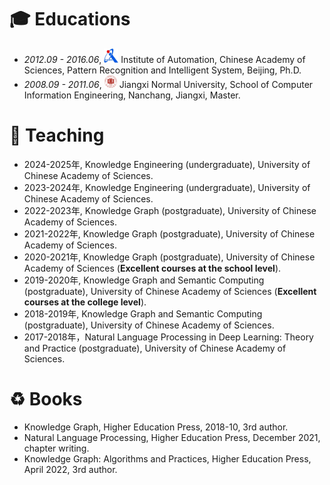
# 🎓 Educations
- *2012.09 - 2016.06*, <a href="https://www.ia.ac.cn/"><img class="svg" src="/images/casia_logo.jpg" width="23pt"></a> Institute of Automation, Chinese Academy of Sciences, Pattern Recognition and Intelligent System, Beijing, Ph.D. 
- *2008.09 - 2011.06*, <a href="https://www.jxnu.edu.cn/"><img class="svg" src="/images/jxnu_logo.png" width="20pt"></a> Jiangxi Normal University, School of Computer Information Engineering, Nanchang, Jiangxi, Master.


# 🌴 Teaching
- 2024-2025年, Knowledge Engineering (undergraduate), University of Chinese Academy of Sciences.
- 2023-2024年, Knowledge Engineering (undergraduate), University of Chinese Academy of Sciences.
- 2022-2023年, Knowledge Graph (postgraduate), University of Chinese Academy of Sciences.
- 2021-2022年, Knowledge Graph (postgraduate), University of Chinese Academy of Sciences.
- 2020-2021年, Knowledge Graph (postgraduate), University of Chinese Academy of Sciences (**Excellent courses at the school level**).
- 2019-2020年, Knowledge Graph and Semantic Computing (postgraduate), University of Chinese Academy of Sciences (**Excellent courses at the college level**).
- 2018-2019年, Knowledge Graph and Semantic Computing (postgraduate), University of Chinese Academy of Sciences.
- 2017-2018年，Natural Language Processing in Deep Learning: Theory and Practice (postgraduate), University of Chinese Academy of Sciences.

# ♻️ Books
- Knowledge Graph, Higher Education Press, 2018-10, 3rd author.
- Natural Language Processing, Higher Education Press, December 2021, chapter writing.
- Knowledge Graph: Algorithms and Practices, Higher Education Press, April 2022, 3rd author.
